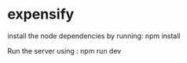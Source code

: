 # expensify

install the node dependencies by running: npm install

Run the server using : npm run dev
